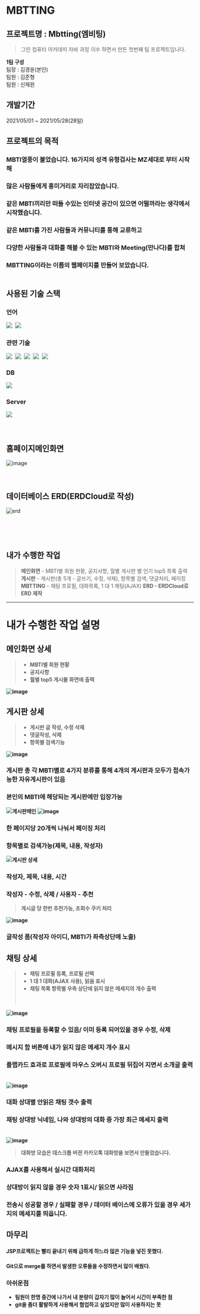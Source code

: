# MBTTING
## 프로젝트명 : Mbtting(엠비팅)

> 그린 컴퓨터 아카데미 자바 과정 이수 하면서 만든 첫번쨰 팀 프로젝트입니다.

<strong>1팀 구성</strong><br>
팀장 : 김경윤(본인)<br>
팀원 : 김준형<br>
팀원 : 신제원<br>


## 개발기간
2021/05/01 ~ 2021/05/28(28일)

## 프로젝트의 목적<br>
### MBTI열풍이 불었습니다. 16가지의 성격 유형검사는 MZ세대로 부터 시작해<br>
### 많은 사람들에게 흥미거리로 자리잡았습니다.<br>
### 같은 MBTI끼리만 떠들 수있는 인터넷 공간이 있으면 어떨까라는 생각에서 시작했습니다.<br>

### 같은 MBTI를 가진 사람들과 커뮤니티를 통해 교류하고<br>
### 다양한 사람들과 대화를 해볼 수 있는 MBTI와 Meeting(만나다)를 합쳐<br>
### MBTTING이라는 이름의 웹페이지를 만들어 보았습니다.<br><br>

## 사용된 기술 스택

### 언어
<img src="https://img.shields.io/badge/Java-007396?style=flat-square&logo=Java&logoColor=white"/>&nbsp; 
<img src="https://img.shields.io/badge/JavaScript-F7DF1E?style=flat-square&logo=JavaScript&logoColor=white"/>&nbsp;
### 관련 기술
<img src="https://img.shields.io/badge/JSP-007396?style=flat-square&logo=&logoColor=white"/>&nbsp; 
<img src="https://img.shields.io/badge/JQuery-0769AD?style=flat-square&logo=JQuery&logoColor=white"/>&nbsp;
<img src="https://img.shields.io/badge/HTML5-E34F26?style=flat-square&logo=HTML5&logoColor=white"/>&nbsp; 
<img src="https://img.shields.io/badge/CSS3-1572B6?style=flat-square&logo=CSS3#&logoColor=white"/>&nbsp; 
<img src="https://img.shields.io/badge/bootstrap-7952B3?style=flat-square&logo=bootstrap&logoColor=white">
### DB
<img src="https://img.shields.io/badge/Oracle-F80000?style=flat-square&logo=Oracle&logoColor=white"/>&nbsp;
### Server
<img src="https://img.shields.io/badge/Tomcat-F8DC75?style=flat-square&logo=ApacheTomcat&logoColor=white"/>&nbsp;
<br><br><br>

## 홈페이지메인화면
![image](https://user-images.githubusercontent.com/74701876/125419250-8f825f44-48fb-4007-86a3-0c23e0ff875d.png)
<br><br><br>

## 데이터베이스 ERD(ERDCloud로 작성)
![erd](https://user-images.githubusercontent.com/74701876/125426441-b4a3a9b0-d05e-4ec1-9bfd-541f3b7e4540.png)


<br><br><br>
## 내가 수행한 작업
> <b>메인화면</b> - MBTI별 회원 현황, 공지사항, 월별 게시판 별 인기 top5 목록 출력<br>
> <b>게시판</b> - 게시판(총 5개 - 글쓰기, 수정, 삭제), 항목별 검색, 댓글처리, 페이징<br>
> <b>MBTTING</b> - 채팅 프로필, 대화목록, 1 대 1 채팅(AJAX) 
> <b>ERD<b> - ERDCloud로 ERD 제작
<hr>

# 내가 수행한 작업 설명

## 메인화면 상세
> - MBTI별 회원 현황
> - 공지사항
> - 월별 top5 게시물 화면에 출력<br>
  
![image](https://user-images.githubusercontent.com/74701876/125419917-93f38abe-f66f-4a74-9f0c-5700ad8e339f.png)

  
## 게시판 상세
> - 게시판 글 작성, 수정 삭제
> - 댓글작성, 삭제 
> - 항목별 검색기능<br>
  
![image](https://user-images.githubusercontent.com/74701876/125421978-53049ded-7fc0-45d5-a278-755e8a21d4a5.png)

 ### 게시판 총 각 MBTI별로 4가지 분류를 통해 4개의 게시판과 모두가 접속가능한 자유게시판이 있음
 ### 본인의 MBTI에 해당되는 게시판에만 입장가능<br>
 
![게시판메인](https://user-images.githubusercontent.com/74701876/125421686-3c1f83d0-3bcc-4ec4-87e0-202de173eff3.png)
![image](https://user-images.githubusercontent.com/74701876/125421572-d32089da-9269-4b96-af88-38923e803ec4.png) 
### 한 페이지당 20개씩 나눠서 페이징 처리
### 항목별로 검색가능(제목, 내용, 작성자)<br>

![게시판 상세](https://user-images.githubusercontent.com/74701876/125423994-c53729e5-d200-4429-85f2-5a9f637acc29.png)
### 작성자, 제목, 내용, 시간
### 작성자 - 수정, 삭제 / 사용자 - 추천
> 게시글 당 한번 추천가능, 조회수 쿠키 처리<br>

![image](https://user-images.githubusercontent.com/74701876/125432139-9b38d248-ff9c-45ae-a2f6-d5caa0ad4b83.png)
### 글작성 폼(작성자 아이디, MBTI가 좌측상단에 노출)

  
## 채팅 상세
> - 채팅 프로필 등록, 프로필 선택
> - 1 대 1 대화(AJAX 사용), 읽음 표시
> - 채팅 목록 항목별 우측 상단에 읽지 않은 메세지의 개수 출력<br><br><br>

![image](https://user-images.githubusercontent.com/74701876/125424128-dd016c97-3b38-400c-9458-7d36b9d3b47f.png) 
### 채팅 프로필을 등록할 수 있음/ 이미 등록 되어있을 경우 수정, 삭제
### 메시지 함 버튼에 내가 읽지 않은 메세지 개수 표시
### 플랩카드 효과로 프로필에 마우스 오버시 프로필 뒤집어 지면서 소개글 출력<br><br>

![image](https://user-images.githubusercontent.com/74701876/125424348-073c4226-d7bb-47d9-ae74-b28b87a76cb0.png)
### 대화 상대별 안읽은 채팅 갯수 출력
### 채팅 상대방 닉네임, 나와 상대방의 대화 중 가장 최근 메세지 출력<br><br>
  
![image](https://user-images.githubusercontent.com/74701876/125424511-95afb8f3-3fad-43ae-8818-407dd8e56e3a.png)
> 대화방 모습은 데스크톱 버젼 카카오톡 대화방을 보면서 만들었습니다.
### AJAX를 사용해서 실시간 대화처리
### 상대방이 읽지 않을 경우 숫자 1표시/ 읽으면 사라짐
### 전송시 성공할 경우 / 실패할 경우 / 데이터 베이스에 오류가 있을 경우 세가지의 메세지를 띄웁니다.

  
## 마무리
#### JSP프로젝트는 빨리 끝내기 위해 급하게 하느라 많은 기능을 넣진 못했다.
#### Git으로 merge를 하면서 발생한 오류들을 수정하면서 많이 배웠다.
  
  
### 아쉬운점
- 팀원이 한명 중간에 나가서 내 분량이 갑자기 많이 늘어서 시간이 부족한 점
- git을 좀더 활발하게 사용해서 협업하고 싶었지만 많이 사용하지는 못
